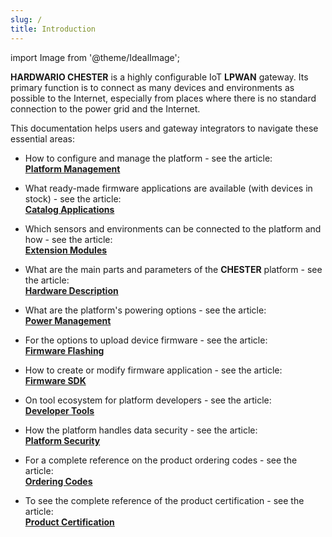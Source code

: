 ```yaml
---
slug: /
title: Introduction
---
```

import Image from '@theme/IdealImage';

**HARDWARIO CHESTER** is a highly configurable IoT **LPWAN** gateway. Its primary function is to connect as many devices and environments as possible to the Internet, especially from places where there is no standard connection to the power grid and the Internet.

This documentation helps users and gateway integrators to navigate these essential areas:

* How to configure and manage the platform - see the article:<br/>
  [**Platform Management**](category/platform-management)

* What ready-made firmware applications are available (with devices in stock) - see the article:<br/>
  [**Catalog Applications**](catalog-applications/index.md)

* Which sensors and environments can be connected to the platform and how - see the article:<br/>
  [**Extension Modules**](extension-modules/index.md)

* What are the main parts and parameters of the **CHESTER** platform - see the article:<br/>
  [**Hardware Description**](category/hardware-description)

* What are the platform's powering options - see the article:<br/>
  [**Power Management**](power-management.md)

* For the options to upload device firmware - see the article:<br/>
  [**Firmware Flashing**](./firmware-flashing/index.md)

* How to create or modify firmware application - see the article:<br/>
  [**Firmware SDK**](category/firmware-sdk)

* On tool ecosystem for platform developers - see the article:<br/>
  [**Developer Tools**](category/developer-tools)

* How the platform handles data security - see the article:<br/>
  [**Platform Security**](./platform-security/index.md)

<!--

TODO Enable these articles

* How data is processed and sent from the platform to the Internet - see the article:<br/>
  **IoT Connectivity**

* How to integrate platform data with other systems - see the article:<br/>
  **Cloud Integrations**

* How to customize the platform and its behavior for your projects - see the article:<br/>
  **Customization**

-->

* For a complete reference on the product ordering codes - see the article:<br/>
  [**Ordering Codes**](./ordering-codes.md)

* To see the complete reference of the product certification - see the article:<br/>
  [**Product Certification**](./product-certification.md)
